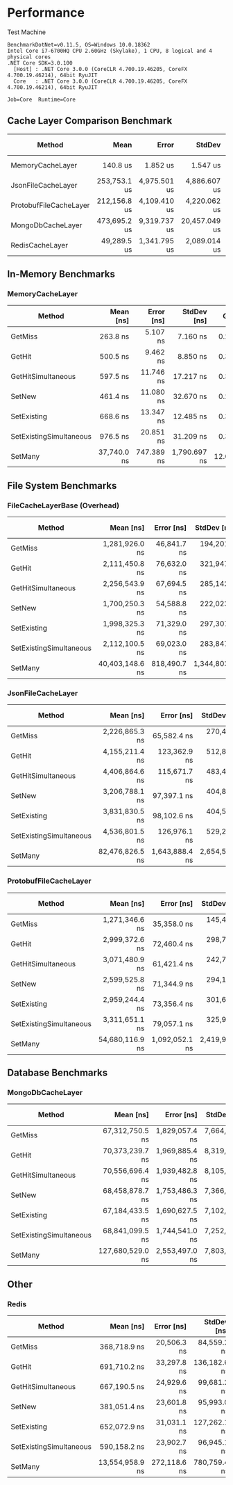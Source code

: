 # Performance

Test Machine

```
BenchmarkDotNet=v0.11.5, OS=Windows 10.0.18362
Intel Core i7-6700HQ CPU 2.60GHz (Skylake), 1 CPU, 8 logical and 4 physical cores
.NET Core SDK=3.0.100
  [Host] : .NET Core 3.0.0 (CoreCLR 4.700.19.46205, CoreFX 4.700.19.46214), 64bit RyuJIT
  Core   : .NET Core 3.0.0 (CoreCLR 4.700.19.46205, CoreFX 4.700.19.46214), 64bit RyuJIT

Job=Core  Runtime=Core
```

## Cache Layer Comparison Benchmark

|                 Method |         Mean |        Error |        StdDev |    Ratio | RatioSD |      Gen 0 | Gen 1 | Gen 2 | Allocated |
|----------------------- |-------------:|-------------:|--------------:|---------:|--------:|-----------:|------:|------:|----------:|
|       MemoryCacheLayer |     140.8 us |     1.852 us |      1.547 us |     1.00 |    0.00 |    40.5273 |     - |     - |  127824 B |
|     JsonFileCacheLayer | 253,753.1 us | 4,975.501 us |  4,886.607 us | 1,812.08 |   34.96 |  1000.0000 |     - |     - | 3023960 B |
| ProtobufFileCacheLayer | 212,156.8 us | 4,109.410 us |  4,220.062 us | 1,512.10 |   34.40 |          - |     - |     - |   16816 B |
|      MongoDbCacheLayer | 473,695.2 us | 9,319.737 us | 20,457.049 us | 3,364.34 |  184.57 | 11000.0000 |     - |     - |   61376 B |
|        RedisCacheLayer |  49,289.5 us | 1,341.795 us |  2,089.014 us |   358.04 |   19.13 |          - |     - |     - |     960 B |

## In-Memory Benchmarks

### MemoryCacheLayer

|                  Method |   Mean [ns] | Error [ns] |  StdDev [ns] |   Gen 0 | Gen 1 | Gen 2 | Allocated [B] |
|------------------------ |------------:|-----------:|-------------:|--------:|------:|------:|--------------:|
|                 GetMiss |    263.8 ns |   5.107 ns |     7.160 ns |  0.2499 |     - |     - |         784 B |
|                  GetHit |    500.5 ns |   9.462 ns |     8.850 ns |  0.3052 |     - |     - |         960 B |
|      GetHitSimultaneous |    597.5 ns |  11.746 ns |    17.217 ns |  0.3290 |     - |     - |        1032 B |
|                  SetNew |    461.4 ns |  11.080 ns |    32.670 ns |  0.2828 |     - |     - |         888 B |
|             SetExisting |    668.6 ns |  13.347 ns |    12.485 ns |  0.3386 |     - |     - |        1064 B |
| SetExistingSimultaneous |    976.5 ns |  20.851 ns |    31.209 ns |  0.3948 |     - |     - |        1240 B |
|                 SetMany | 37,740.0 ns | 747.389 ns | 1,790.697 ns | 12.0239 |     - |     - |       37776 B |

## File System Benchmarks

### FileCacheLayerBase (Overhead)

|                  Method |       Mean [ns] |   Error [ns] |    StdDev [ns] |     Median [ns] | Gen 0 | Gen 1 | Gen 2 | Allocated [B] |
|------------------------ |----------------:|-------------:|---------------:|----------------:|------:|------:|------:|--------------:|
|                 GetMiss |  1,281,926.0 ns |  46,841.7 ns |   194,201.4 ns |  1,237,800.0 ns |     - |     - |     - |        6680 B |
|                  GetHit |  2,111,450.8 ns |  76,632.0 ns |   321,947.8 ns |  2,089,500.0 ns |     - |     - |     - |       10336 B |
|      GetHitSimultaneous |  2,256,543.9 ns |  67,694.5 ns |   285,142.5 ns |  2,236,050.0 ns |     - |     - |     - |       11760 B |
|                  SetNew |  1,700,250.3 ns |  54,588.8 ns |   222,023.5 ns |  1,670,400.0 ns |     - |     - |     - |        8992 B |
|             SetExisting |  1,998,325.3 ns |  71,329.0 ns |   297,307.7 ns |  1,971,000.0 ns |     - |     - |     - |       10336 B |
| SetExistingSimultaneous |  2,112,100.5 ns |  69,023.0 ns |   283,847.2 ns |  2,099,600.0 ns |     - |     - |     - |       11872 B |
|                 SetMany | 40,403,148.6 ns | 818,490.7 ns | 1,344,803.7 ns | 40,151,400.0 ns |     - |     - |     - |      261376 B |

### JsonFileCacheLayer

|                  Method |       Mean [ns] |     Error [ns] |    StdDev [ns] |     Median [ns] | Gen 0 | Gen 1 | Gen 2 | Allocated [B] |
|------------------------ |----------------:|---------------:|---------------:|----------------:|------:|------:|------:|--------------:|
|                 GetMiss |  2,226,865.3 ns |    65,582.4 ns |   270,433.4 ns |  2,192,450.0 ns |     - |     - |     - |       28832 B |
|                  GetHit |  4,155,211.4 ns |   123,362.9 ns |   512,822.7 ns |  4,035,100.0 ns |     - |     - |     - |       38464 B |
|      GetHitSimultaneous |  4,406,864.6 ns |   115,671.7 ns |   483,412.9 ns |  4,362,300.0 ns |     - |     - |     - |       46344 B |
|                  SetNew |  3,206,788.1 ns |    97,397.1 ns |   404,882.1 ns |  3,160,800.0 ns |     - |     - |     - |       44064 B |
|             SetExisting |  3,831,830.5 ns |    98,102.6 ns |   404,533.1 ns |  3,806,800.0 ns |     - |     - |     - |       55848 B |
| SetExistingSimultaneous |  4,536,801.5 ns |   126,976.1 ns |   529,251.3 ns |  4,523,300.0 ns |     - |     - |     - |       68152 B |
|                 SetMany | 82,476,826.5 ns | 1,643,888.4 ns | 2,654,573.3 ns | 82,139,100.0 ns |     - |     - |     - |     1511520 B |

### ProtobufFileCacheLayer

|                  Method |       Mean [ns] |     Error [ns] |    StdDev [ns] | Gen 0 | Gen 1 | Gen 2 | Allocated [B] |
|------------------------ |----------------:|---------------:|---------------:|------:|------:|------:|--------------:|
|                 GetMiss |  1,271,346.6 ns |    35,358.0 ns |   145,404.7 ns |     - |     - |     - |        7016 B |
|                  GetHit |  2,999,372.6 ns |    72,460.4 ns |   298,795.4 ns |     - |     - |     - |        9184 B |
|      GetHitSimultaneous |  3,071,480.9 ns |    61,421.4 ns |   242,740.2 ns |     - |     - |     - |        9200 B |
|                  SetNew |  2,599,525.8 ns |    71,344.9 ns |   294,195.5 ns |     - |     - |     - |        9104 B |
|             SetExisting |  2,959,244.4 ns |    73,356.4 ns |   301,667.9 ns |     - |     - |     - |        9168 B |
| SetExistingSimultaneous |  3,311,651.1 ns |    79,057.1 ns |   325,997.4 ns |     - |     - |     - |        9184 B |
|                 SetMany | 54,680,116.9 ns | 1,092,052.1 ns | 2,419,912.0 ns |     - |     - |     - |        8848 B |

## Database Benchmarks

### MongoDbCacheLayer

|                  Method |        Mean [ns] |     Error [ns] |    StdDev [ns] |      Median [ns] |     Gen 0 | Gen 1 | Gen 2 | Allocated [B] |
|------------------------ |-----------------:|---------------:|---------------:|-----------------:|----------:|------:|------:|--------------:|
|                 GetMiss |  67,312,750.5 ns | 1,829,057.4 ns | 7,664,143.3 ns |  66,021,250.0 ns |         - |     - |     - |       46112 B |
|                  GetHit |  70,373,239.7 ns | 1,969,885.4 ns | 8,319,108.0 ns |  68,596,900.0 ns |         - |     - |     - |       46128 B |
|      GetHitSimultaneous |  70,556,696.4 ns | 1,939,482.8 ns | 8,105,449.6 ns |  69,205,600.0 ns |         - |     - |     - |       46136 B |
|                  SetNew |  68,458,878.7 ns | 1,753,486.3 ns | 7,366,781.0 ns |  67,103,500.0 ns |         - |     - |     - |       46120 B |
|             SetExisting |  67,184,433.5 ns | 1,690,627.5 ns | 7,102,697.2 ns |  65,954,100.0 ns |         - |     - |     - |       46120 B |
| SetExistingSimultaneous |  68,841,099.5 ns | 1,744,541.0 ns | 7,252,101.9 ns |  68,265,100.0 ns |         - |     - |     - |       46128 B |
|                 SetMany | 127,680,529.0 ns | 2,553,497.0 ns | 7,803,844.4 ns | 125,743,400.0 ns | 2000.0000 |     - |     - |       46160 B |

## Other

### Redis

|                  Method |       Mean [ns] |   Error [ns] |  StdDev [ns] | Gen 0 | Gen 1 | Gen 2 | Allocated [B] |
|------------------------ |----------------:|-------------:|-------------:|------:|------:|------:|--------------:|
|                 GetMiss |    368,718.9 ns |  20,506.3 ns |  84,559.2 ns |     - |     - |     - |         792 B |
|                  GetHit |    691,710.2 ns |  33,297.8 ns | 136,182.6 ns |     - |     - |     - |        1272 B |
|      GetHitSimultaneous |    667,190.5 ns |  24,929.6 ns |  99,681.2 ns |     - |     - |     - |        1288 B |
|                  SetNew |    381,051.4 ns |  23,601.8 ns |  95,993.0 ns |     - |     - |     - |        1256 B |
|             SetExisting |    652,072.9 ns |  31,031.1 ns | 127,262.1 ns |     - |     - |     - |        1256 B |
| SetExistingSimultaneous |    590,158.2 ns |  23,902.7 ns |  96,945.1 ns |     - |     - |     - |        1272 B |
|                 SetMany | 13,554,958.9 ns | 272,118.6 ns | 780,759.4 ns |     - |     - |     - |        1224 B |